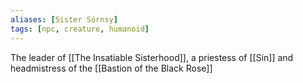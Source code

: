 ```yaml
---
aliases: [Sister Sórnsy]
tags: [npc, creature, humanoid]
---
```


The leader of [[The Insatiable Sisterhood]], a priestess of [[Sin]] and headmistress of the [[Bastion of the Black Rose]]